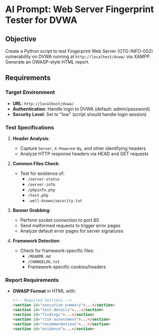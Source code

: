 # AI Prompt: Web Server Fingerprint Tester for DVWA

## Objective
Create a Python script to test Fingerprint Web Server (OTG-INFO-002) vulnerability on DVWA running at `http://localhost/dvwa/` via XAMPP. Generate an OWASP-style HTML report.

## Requirements

### Target Environment
- **URL**: `http://localhost/dvwa/`
- **Authentication**: Handle login to DVWA (default: admin/password)
- **Security Level**: Set to "low" (script should handle login session)

### Test Specifications
1. **Header Analysis**:
   - Capture `Server`, `X-Powered-By`, and other identifying headers
   - Analyze HTTP response headers via HEAD and GET requests

2. **Common Files Check**:
   - Test for existence of:
     - `/server-status`
     - `/server-info`
     - `/phpinfo.php`
     - `/test.php`
     - `.well-known/security.txt`

3. **Banner Grabbing**:
   - Perform socket connection to port 80
   - Send malformed requests to trigger error pages
   - Analyze default error pages for server signatures

4. **Framework Detection**:
   - Check for framework-specific files:
     - `/README.md`
     - `/CHANGELOG.txt`
     - Framework-specific cookies/headers

### Report Requirements
- **OWASP Format** in HTML with:
  ```html
  <!-- Required Sections -->
  <section id="executive-summary">...</section>
  <section id="test-details">...</section>
  <section id="findings">...</section>
  <section id="risk-assessment">...</section>
  <section id="recommendations">...</section>
  <section id="evidence">...</section>